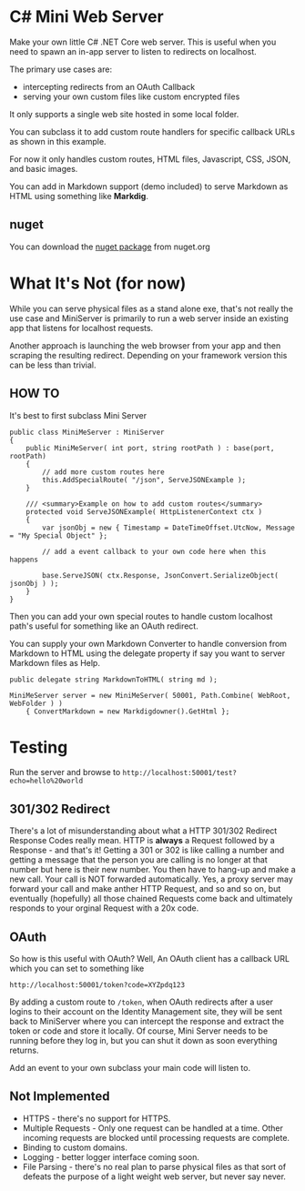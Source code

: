 # C# Mini Web Server

Make your own little C# .NET Core web server. This is useful when you need to spawn an in-app server to listen to redirects on localhost.

The primary use cases are:

* intercepting redirects from an OAuth Callback
* serving your own custom files like custom encrypted files

It only supports a single web site hosted in some local folder.

You can subclass it to add custom route handlers for specific callback URLs as shown in this example.

For now it only handles custom routes, HTML files, Javascript, CSS, JSON, and basic images.

You can add in Markdown support (demo included) to serve Markdown as HTML using something like **Markdig**.

## nuget

You can download the [nuget package](https://www.nuget.org/packages/raydreams.miniserver/) from nuget.org

# What It's Not (for now)

While you can serve physical files as a stand alone exe, that's not really the use case and MiniServer is primarily to run a web server inside an existing app that listens for localhost requests.

Another approach is launching the web browser from your app and then scraping the resulting redirect. Depending on your framework version this can be less than trivial.

## HOW TO

It's best to first subclass Mini Server

```
public class MiniMeServer : MiniServer
{
    public MiniMeServer( int port, string rootPath ) : base(port, rootPath)
    {
        // add more custom routes here
        this.AddSpecialRoute( "/json", ServeJSONExample );
    }

    /// <summary>Example on how to add custom routes</summary>
    protected void ServeJSONExample( HttpListenerContext ctx )
    {
        var jsonObj = new { Timestamp = DateTimeOffset.UtcNow, Message = "My Special Object" };

        // add a event callback to your own code here when this happens

        base.ServeJSON( ctx.Response, JsonConvert.SerializeObject( jsonObj ) );
    }
}
```

Then you can add your own special routes to handle custom localhost path's useful for something like an OAuth redirect.

You can supply your own Markdown Converter to handle conversion from Markdown to HTML using the delegate property if say you want to server Markdown files as Help.

```
public delegate string MarkdownToHTML( string md );

MiniMeServer server = new MiniMeServer( 50001, Path.Combine( WebRoot, WebFolder ) )
    { ConvertMarkdown = new Markdigdowner().GetHtml };
```

# Testing

Run the server and browse to `http://localhost:50001/test?echo=hello%20world`

## 301/302 Redirect

There's a lot of misunderstanding about what a HTTP 301/302 Redirect Response Codes really mean. HTTP is **always** a Request followed by a Response - and that's it! Getting a 301 or 302 is like calling a number and getting a message that the person you are calling is no longer at that number but here is their new number. You then have to hang-up and make a new call. Your call is NOT forwarded automatically. Yes, a proxy server may forward your call and make anther HTTP Request, and so and so on, but eventually (hopefully) all those chained Requests come back and ultimately responds to your orginal Request with a 20x code.

## OAuth

So how is this useful with OAuth? Well, An OAuth client has a callback URL which you can set to something like

```
http://localhost:50001/token?code=XYZpdq123
```

By adding a custom route to `/token`, when OAuth redirects after a user logins to their account on the Identity Management site, they will be sent back to MiniServer where you can intercept the response and extract the token or code and store it locally. Of course, Mini Server needs to be running before they log in, but you can shut it down as soon everything returns.

Add an event to your own subclass your main code will listen to.

## Not Implemented

* HTTPS - there's no support for HTTPS.
* Multiple Requests - Only one request can be handled at a time. Other incoming requests are blocked until processing requests are complete.
* Binding to custom domains.
* Logging - better logger interface coming soon.
* File Parsing - there's no real plan to parse physical files as that sort of defeats the purpose of a light weight web server, but never say never.